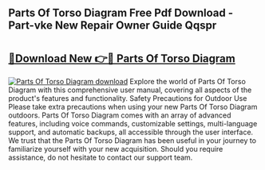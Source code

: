 ## Parts Of Torso Diagram Free Pdf Download - Part-vke New Repair Owner Guide Qqspr

# <h2><a href="http://dfn9p8.blite.top/?on=Parts+Of+Torso+Diagram">🔗Download New 👉🔴 Parts Of Torso Diagram</a></h2>

[![Parts Of Torso Diagram download](https://i.imgur.com/lujVjoI.png)](http://dfn9p8.blite.top/?on=Parts+Of+Torso+Diagram)
Explore the world of Parts Of Torso Diagram with this comprehensive user manual, covering all aspects of the product's features and functionality. Safety Precautions for Outdoor Use Please take extra precautions when using your new Parts Of Torso Diagram outdoors. Parts Of Torso Diagram comes with an array of advanced features, including voice commands, customizable settings, multi-language support, and automatic backups, all accessible through the user interface. We trust that the Parts Of Torso Diagram has been useful in your journey to familiarize yourself with your new acquisition. Should you require assistance, do not hesitate to contact our support team.
